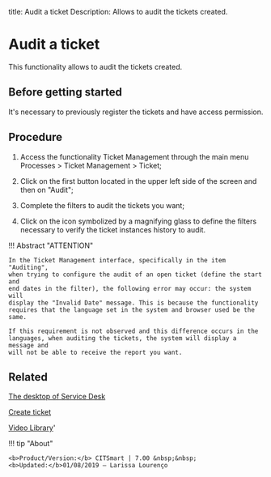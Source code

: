 title: Audit a ticket
Description: Allows to audit the tickets created. 
# Audit a ticket
This functionality allows to audit the tickets created.

Before getting started
--------------------------

It's necessary to previously register the tickets and have access permission.

Procedure
-------------

1.  Access the functionality Ticket Management through the main menu Processes
    \> Ticket Management \> Ticket;

2.  Click on the first button located in the upper left side of the screen and then
    on "Audit";

3.  Complete the filters to audit the tickets you want;

4.  Click on the icon symbolized by a magnifying glass to define the filters
    necessary to verify the ticket instances history to audit.

!!! Abstract "ATTENTION"

    In the Ticket Management interface, specifically in the item "Auditing",
    when trying to configure the audit of an open ticket (define the start and
    end dates in the filter), the following error may occur: the system will
    display the "Invalid Date" message. This is because the functionality
    requires that the language set in the system and browser used be the same.

    If this requirement is not observed and this difference occurs in the
    languages, when auditing the tickets, the system will display a message and
    will not be able to receive the report you want.



Related
-----------

[The desktop of Service Desk](/en-us/citsmart-7/processes/tickets/use/desktop-of-service-desk.html)

[Create ticket](/en-us/citsmart-7/processes/tickets/use/create-ticket.html)

<i class='fa fa-youtube-play  fa-2x' style='color:#97ce17;vertical-align: middle;'> </i> [Video Library](https://www.youtube.com/playlist?list=PLB5qK2uzf2RNrJnhiXj3dbmgsm9-quhfz)'

!!! tip "About"

    <b>Product/Version:</b> CITSmart | 7.00 &nbsp;&nbsp;
    <b>Updated:</b>01/08/2019 – Larissa Lourenço
